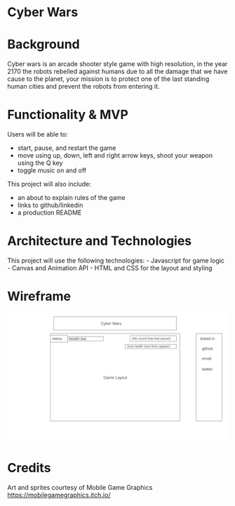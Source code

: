 # Cyber Wars

# Background

Cyber wars is an arcade shooter style game with high resolution, in the year 2170 the robots rebelled against humans due to all the damage that we have cause to the planet, your mission is to protect one of the last standing human cities and prevent the robots from entering it.

# Functionality & MVP
Users will be able to:
 - start, pause, and restart the game 
 - move using up, down, left and right arrow keys, shoot your weapon using the Q key
 - toggle music on and off

 
This project will also include:
  - an about to explain rules of the game
  - links to github/linkedin
  - a production README


# Architecture and Technologies
This project will use the following technologies: 
    - Javascript for game logic
    - Canvas and Animation API
    - HTML and CSS for the layout and styling 


# Wireframe 

![wireframe](./Wireframe.png)



# Credits

Art and sprites courtesy of Mobile Game Graphics https://mobilegamegraphics.itch.io/

